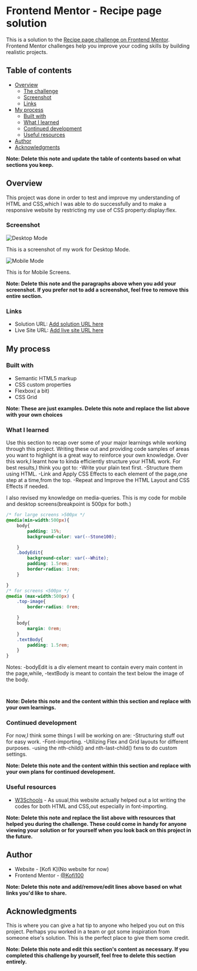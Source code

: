 # Frontend Mentor - Recipe page solution

This is a solution to the [Recipe page challenge on Frontend Mentor](https://www.frontendmentor.io/challenges/recipe-page-KiTsR8QQKm). Frontend Mentor challenges help you improve your coding skills by building realistic projects. 

## Table of contents

- [Overview](#overview)
  - [The challenge](#the-challenge)
  - [Screenshot](#screenshot)
  - [Links](#links)
- [My process](#my-process)
  - [Built with](#built-with)
  - [What I learned](#what-i-learned)
  - [Continued development](#continued-development)
  - [Useful resources](#useful-resources)
- [Author](#author)
- [Acknowledgments](#acknowledgments)

**Note: Delete this note and update the table of contents based on what sections you keep.**

## Overview
This project was done in order to test and improve my understanding of HTML and CSS,which I was able to do successfully and
to make a responsive website by restricting my use of CSS property:display:flex.

### Screenshot

![Desktop Mode](./screenshot_1.png)


This is a screenshot of my work for Desktop Mode.


![Mobile Mode](./screenshot_2.png) 



This is for Mobile Screens.



**Note: Delete this note and the paragraphs above when you add your screenshot. If you prefer not to add a screenshot, feel free to remove this entire section.**

### Links

- Solution URL: [Add solution URL here](https://your-solution-url.com)
- Live Site URL: [Add live site URL here](https://your-live-site-url.com)

## My process

### Built with

- Semantic HTML5 markup
- CSS custom properties
- Flexbox( a bit)
- CSS Grid

**Note: These are just examples. Delete this note and replace the list above with your own choices**

### What I learned

Use this section to recap over some of your major learnings while working through this project. Writing these out and providing code samples of areas you want to highlight is a great way to reinforce your own knowledge.
Over this work,I learnt how to kinda efficiently structure your HTML work.
For best results,I think you got to:
-Write your plain text first.
-Structure them using HTML.
-Link and Apply CSS Effects to each element of the page,one step at a time,from the top.
-Repeat and Improve the HTML Layout and CSS Effects if needed.

I also revised my knowledge on media-queries.
This is my code for mobile and desktop screens(breakpoint is 500px for both.)

```css
/* for large screens >500px */
@media(min-width:500px){
    body{
        padding: 15%;
        background-color: var(--Stone100);

    }
    .bodyEdit{
        background-color: var(--White);
        padding: 1.5rem;
        border-radius: 1rem;
    }

}
/* for screens <500px */
@media (max-width:500px) {
    .top-image{
        border-radius: 0rem;

    }
    body{
        margin: 0rem;
    }
    .textBody{
        padding: 1.5rem;
    }
}
```
Notes:
-bodyEdit is a div element meant to contain every main content in the page,while,
-textBody is meant to contain the text below the image of the body. 

```html

```

```js

```

**Note: Delete this note and the content within this section and replace with your own learnings.**

### Continued development

For now,I think some things I will be working on are:
-Structuring stuff out for easy work.
-Font-importing.
-Utilizing Flex and Grid layouts for different purposes.
-using the  nth-child() and nth-last-child() fxns to do custom settings.

**Note: Delete this note and the content within this section and replace with your own plans for continued development.**

### Useful resources

- [W3Schools](https://www.w3schools.com/) - As usual,this website actually helped out a lot writing the codes for both HTML and CSS,out especially in font-importing.


**Note: Delete this note and replace the list above with resources that helped you during the challenge. These could come in handy for anyone viewing your solution or for yourself when you look back on this project in the future.**

## Author

- Website - [Kofi K](No website for now)
- Frontend Mentor - [@Kofi100](https://www.frontendmentor.io/profile/Kofi100)
<!-- - Twitter - [@yourusername](https://www.twitter.com/yourusername) -->

**Note: Delete this note and add/remove/edit lines above based on what links you'd like to share.**

## Acknowledgments

This is where you can give a hat tip to anyone who helped you out on this project. Perhaps you worked in a team or got some inspiration from someone else's solution. This is the perfect place to give them some credit.

**Note: Delete this note and edit this section's content as necessary. If you completed this challenge by yourself, feel free to delete this section entirely.**

